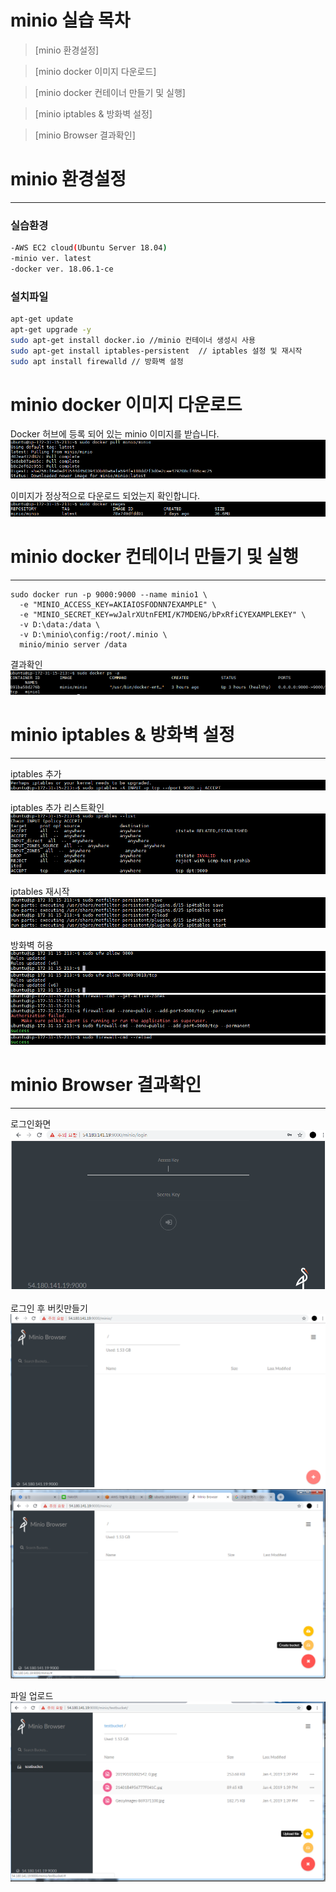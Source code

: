 # minio 실습 목차

>[minio 환경설정]

>[minio docker 이미지 다운로드]

>[minio docker 컨테이너 만들기 및 실행]

>[minio iptables & 방화벽 설정]

>[minio Browser 결과확인]


# minio 환경설정
-----
### 실습환경
```bash
-AWS EC2 cloud(Ubuntu Server 18.04)
-minio ver. latest
-docker ver. 18.06.1-ce

```
### 설치파일

```bash
apt-get update
apt-get upgrade -y
sudo apt-get install docker.io //minio 컨테이너 생성시 사용
sudo apt-get install iptables-persistent  // iptables 설정 및 재시작
sudo apt install firewalld // 방화벽 설정
```


# minio docker 이미지 다운로드
Docker 허브에 등록 되어 있는 minio 이미지를 받습니다.
![](https://github.com/ddmsme/minio/blob/master/img/1.%EC%9D%B4%EB%AF%B8%EC%A7%80%EB%8B%A4%EC%9A%B4%EB%A1%9C%EB%93%9C.png)

이미지가 정상적으로 다운로드 되었는지 확인합니다.
![](https://github.com/ddmsme/minio/blob/master/img/3.%EC%9D%B4%EB%AF%B8%EC%A7%80%EB%8B%A4%EC%9A%B4%EB%A1%9C%EB%93%9C%ED%99%95%EC%9D%B8.png)



# minio docker 컨테이너 만들기 및 실행
------

```
sudo docker run -p 9000:9000 --name minio1 \
  -e "MINIO_ACCESS_KEY=AKIAIOSFODNN7EXAMPLE" \
  -e "MINIO_SECRET_KEY=wJalrXUtnFEMI/K7MDENG/bPxRfiCYEXAMPLEKEY" \
  -v D:\data:/data \
  -v D:\minio\config:/root/.minio \
  minio/minio server /data
```
결과확인
![](https://github.com/ddmsme/minio/blob/master/img/minio1.png)



# minio iptables & 방화벽 설정
-----
iptables 추가
![](https://github.com/ddmsme/minio/blob/master/img/5.iptabes--INPUT.png)

iptables 추가 리스트확인
![](https://github.com/ddmsme/minio/blob/master/img/6.iptabes--list.png)

iptables 재시작
![](https://github.com/ddmsme/minio/blob/master/img/7.iptables%20%EC%9E%AC%EC%8B%9C%EC%9E%91.png)

방화벽 허용
![](https://github.com/ddmsme/minio/blob/master/img/8%EB%B0%A9%ED%99%94%EB%B2%BD%ED%97%88%EC%9A%A9.png)
![](https://github.com/ddmsme/minio/blob/master/img/9%EB%B0%A9%ED%99%94%EB%B2%BD%ED%97%88%EC%9A%A9.png)
![](https://github.com/ddmsme/minio/blob/master/img/10%EB%B0%A9%ED%99%94%EB%B2%BD%ED%97%88%EC%9A%A9.png)
![](https://github.com/ddmsme/minio/blob/master/img/11%EB%B0%A9%ED%99%94%EB%B2%BD%ED%97%88%EC%9A%A9.png)


# minio Browser 결과확인
-----
로그인화면
![](https://github.com/ddmsme/minio/blob/master/img/12%EC%99%84%EB%A3%8C.PNG)

로그인 후 버킷만들기
![](https://github.com/ddmsme/minio/blob/master/img/12.%EB%A1%9C%EA%B7%B8%EC%9D%B8%ED%9B%84%20%ED%99%94%EB%A9%B4%20%EB%B2%84%ED%82%B7%EB%A7%8C%EB%93%A4%EA%B8%B0.PNG)
![](https://github.com/ddmsme/minio/blob/master/img/13.%EB%B2%84%ED%82%B7%EB%A7%8C%EB%93%A4%EA%B8%B0.png)

파일 업로드
![](https://github.com/ddmsme/minio/blob/master/img/14.testbucket_fileupload.png)
